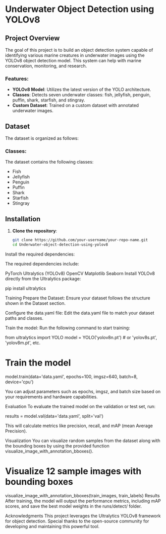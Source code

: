 # Underwater Object Detection using YOLOv8

## Project Overview
The goal of this project is to build an object detection system capable of identifying various marine creatures in underwater images using the YOLOv8 object detection model. This system can help with marine conservation, monitoring, and research.

### Features:
- **YOLOv8 Model**: Utilizes the latest version of the YOLO architecture.
- **Classes**: Detects seven underwater classes: fish, jellyfish, penguin, puffin, shark, starfish, and stingray.
- **Custom Dataset**: Trained on a custom dataset with annotated underwater images.

## Dataset
The dataset is organized as follows:


### Classes:
The dataset contains the following classes:
- Fish
- Jellyfish
- Penguin
- Puffin
- Shark
- Starfish
- Stingray

## Installation

1. **Clone the repository**:
   ```bash
   git clone https://github.com/your-username/your-repo-name.git
   cd Underwater-object-detection-using-yolov8


Install the required dependencies:

The required dependencies include:

PyTorch
Ultralytics (YOLOv8)
OpenCV
Matplotlib
Seaborn
Install YOLOv8 directly from the Ultralytics package:

pip install ultralytics


Training
Prepare the Dataset: Ensure your dataset follows the structure shown in the Dataset section.

Configure the data.yaml file: Edit the data.yaml file to match your dataset paths and classes.

Train the model: Run the following command to start training:

from ultralytics import YOLO
model = YOLO('yolov8n.pt')  # or 'yolov8s.pt', 'yolov8m.pt', etc.

# Train the model
model.train(data='data.yaml', epochs=100, imgsz=640, batch=8, device='cpu')


You can adjust parameters such as epochs, imgsz, and batch size based on your requirements and hardware capabilities.

Evaluation
To evaluate the trained model on the validation or test set, run:

results = model.val(data='data.yaml', split='val')


This will calculate metrics like precision, recall, and mAP (mean Average Precision).

Visualization
You can visualize random samples from the dataset along with the bounding boxes by using the provided function visualize_image_with_annotation_bboxes().

# Visualize 12 sample images with bounding boxes
visualize_image_with_annotation_bboxes(train_images, train_labels)
Results
After training, the model will output the performance metrics, including mAP scores, and save the best model weights in the runs/detect/ folder.

Acknowledgments
This project leverages the Ultralytics YOLOv8 framework for object detection. Special thanks to the open-source community for developing and maintaining this powerful tool.
